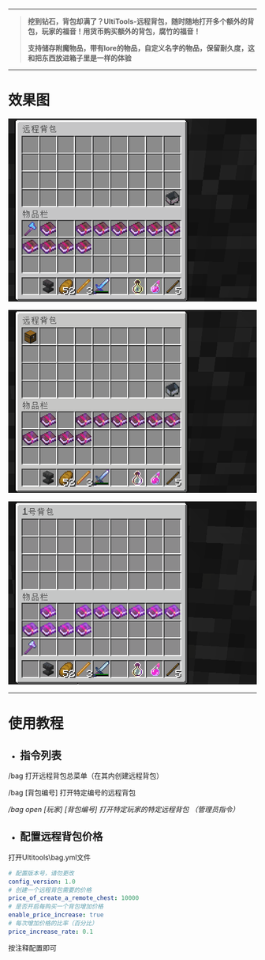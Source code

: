 
---

> **挖到钻石，背包却满了？UltiTools-远程背包，随时随地打开多个额外的背包，玩家的福音！用货币购买额外的背包，腐竹的福音！**
>
> **支持储存附魔物品，带有lore的物品，自定义名字的物品，保留耐久度，这和把东西放进箱子里是一样的体验**

---

# 效果图

![](/assets/远程背包1.gif)

![](/assets/远程背包2.gif)

![](/assets/远程背包3.gif)

---

# 使用教程

* ## 指令列表

/bag 打开远程背包总菜单（在其内创建远程背包）

/bag \[背包编号\] 打开特定编号的远程背包

_/bag open \[玩家\] \[背包编号\] 打开特定玩家的特定远程背包  （管理员指令）_

* ## 配置远程背包价格

打开Ultitools\bag.yml文件

```yaml
# 配置版本号，请勿更改
config_version: 1.0
# 创建一个远程背包需要的价格
price_of_create_a_remote_chest: 10000
# 是否开启每购买一个背包增加价格
enable_price_increase: true
# 每次增加价格的比率（百分比）
price_increase_rate: 0.1
```

按注释配置即可

